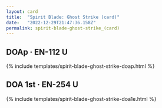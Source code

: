 ```yaml
---
layout: card
title:  "Spirit Blade: Ghost Strike (card)"
date:   "2022-12-29T21:47:36.158Z"
permalink: spirit-blade-ghost-strike_(card)
---
```


## DOAp &middot; EN-112 U

{% include templates/spirit-blade-ghost-strike-doap.html %}


## DOA 1st &middot; EN-254 U

{% include templates/spirit-blade-ghost-strike-doa1e.html %}
